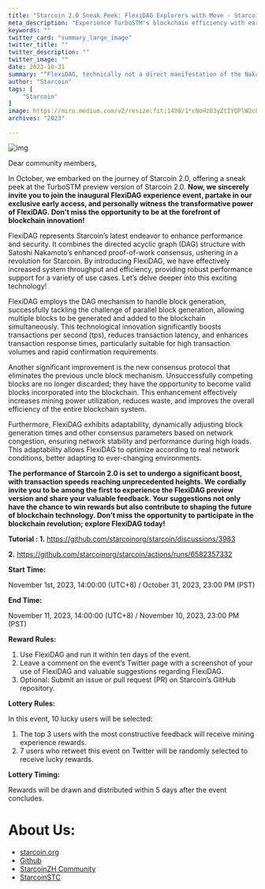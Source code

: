 ```yaml
---
title: "Starcoin 2.0 Sneak Peek: FlexiDAG Explorers with Move - Starcoin"
meta_description: "Experience TurboSTM's blockchain efficiency with early access to Starcoin 2.0 innovations with Move."
keywords: ""
twitter_card: "summary_large_image"
twitter_title: ""
twitter_description: ""
twitter_image: ""
date: 2023-10-31
summary: "“FlexiDAG, technically not a direct manifestation of the Nakamoto consensus, serves as an intriguing expansion that pushes the..."
author: "Starcoin"
tags: [
    "Starcoin"
]
image: https://miro.medium.com/v2/resize:fit:1400/1*cNoHz03yZtIYQPlW2chCNw.jpeg
archives: "2023"

---
```


![img](https://miro.medium.com/v2/resize:fit:1400/1*cNoHz03yZtIYQPlW2chCNw.jpeg)

Dear community members,

In October, we embarked on the journey of Starcoin 2.0, offering a sneak peek at the TurboSTM preview version of Starcoin 2.0. **Now, we sincerely invite you to join the inaugural FlexiDAG experience event, partake in our exclusive early access, and personally witness the transformative power of FlexiDAG. Don’t miss the opportunity to be at the forefront of blockchain innovation!**

FlexiDAG represents Starcoin’s latest endeavor to enhance performance and security. It combines the directed acyclic graph (DAG) structure with Satoshi Nakamoto’s enhanced proof-of-work consensus, ushering in a revolution for Starcoin. By introducing FlexiDAG, we have effectively increased system throughput and efficiency, providing robust performance support for a variety of use cases. Let’s delve deeper into this exciting technology!

FlexiDAG employs the DAG mechanism to handle block generation, successfully tackling the challenge of parallel block generation, allowing multiple blocks to be generated and added to the blockchain simultaneously. This technological innovation significantly boosts transactions per second (tps), reduces transaction latency, and enhances transaction response times, particularly suitable for high transaction volumes and rapid confirmation requirements.

Another significant improvement is the new consensus protocol that eliminates the previous uncle block mechanism. Unsuccessfully competing blocks are no longer discarded; they have the opportunity to become valid blocks incorporated into the blockchain. This enhancement effectively increases mining power utilization, reduces waste, and improves the overall efficiency of the entire blockchain system.

Furthermore, FlexiDAG exhibits adaptability, dynamically adjusting block generation times and other consensus parameters based on network congestion, ensuring network stability and performance during high loads. This adaptability allows FlexiDAG to optimize according to real network conditions, better adapting to ever-changing environments.

**The performance of Starcoin 2.0 is set to undergo a significant boost, with transaction speeds reaching unprecedented heights. We cordially invite you to be among the first to experience the FlexiDAG preview version and share your valuable feedback. Your suggestions not only have the chance to win rewards but also contribute to shaping the future of blockchain technology. Don’t miss the opportunity to participate in the blockchain revolution; explore FlexiDAG today!**

**Tutorial :
1.** https://github.com/starcoinorg/starcoin/discussions/3983

**2.** https://github.com/starcoinorg/starcoin/actions/runs/6582357332

**Start Time:**

November 1st, 2023, 14:00:00 (UTC+8) / October 31, 2023, 23:00 PM (PST)

**End Time:**

November 11, 2023, 14:00:00 (UTC+8) / November 10, 2023, 23:00 PM (PST)

**Reward Rules:**

1. Use FlexiDAG and run it within ten days of the event.
2. Leave a comment on the event’s Twitter page with a screenshot of your use of FlexiDAG and valuable suggestions regarding FlexiDAG.
3. Optional: Submit an issue or pull request (PR) on Starcoin’s GitHub repository.

**Lottery Rules:**

In this event, 10 lucky users will be selected:

1. The top 3 users with the most constructive feedback will receive mining experience rewards.
2. 7 users who retweet this event on Twitter will be randomly selected to receive lucky rewards.

**Lottery Timing:**

Rewards will be drawn and distributed within 5 days after the event concludes.

# About Us:

- [starcoin.org](https://starcoin.org/)
- [Github](https://github.com/starcoinorg/starcoin)
- [StarcoinZH Community](https://t.me/StarcoinZH)
- [StarcoinSTC](https://t.me/Starcoin_STC)